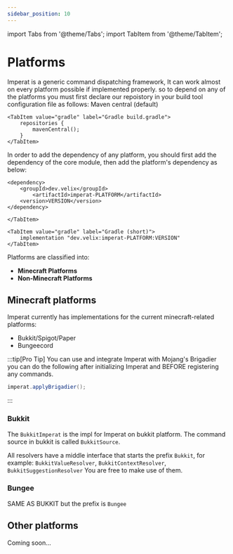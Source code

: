 ```yaml
---
sidebar_position: 10
---
```


import Tabs from '@theme/Tabs';
import TabItem from '@theme/TabItem';

# Platforms
Imperat is a generic command dispatching framework, It can work almost on every platform possible if implemented properly.
so to depend on any of the platforms you must first declare our repoistory in your build tool configuration file as follows:
<Tabs>
    <TabItem value="maven" label="Maven pom.xml" default>
       Maven central (default)
    </TabItem>

    <TabItem value="gradle" label="Gradle build.gradle">
        repositories {
            mavenCentral();
        }
    </TabItem>
</Tabs>

In order to add the dependency of any platform, you should first add the dependency of the core module, then add the 
platform's dependency as below:
<Tabs>
    <TabItem value="maven" label="Maven" default> 
    
    <dependency>
        <groupId>dev.velix</groupId>
            <artifactId>imperat-PLATFORM</artifactId>
        <version>VERSION</version>
    </dependency>
        
    </TabItem>

    <TabItem value="gradle" label="Gradle (short)">
        implementation "dev.velix:imperat-PLATFORM:VERSION"
    </TabItem>
</Tabs>

Platforms are classified into:
- **Minecraft Platforms**
- **Non-Minecraft Platforms**

## Minecraft platforms
Imperat currently has implementations for the current minecraft-related platforms:
- Bukkit/Spigot/Paper
- Bungeecord

:::tip[Pro Tip]
You can use and integrate Imperat with Mojang's Brigadier
you can do the following after initializing Imperat and BEFORE registering any commands.
```java
imperat.applyBrigadier();
```

:::

### Bukkit
The `BukkitImperat` is the impl for Imperat on bukkit platform.
The command source in bukkit is called `BukkitSource`.

All resolvers have a middle interface that starts the prefix `Bukkit`,
for example: `BukkitValueResolver`, `BukkitContextResolver`, `BukkitSuggestionResolver`
You are free to make use of them.

### Bungee
SAME AS BUKKIT but the prefix is `Bungee`


## Other platforms
Coming soon...

